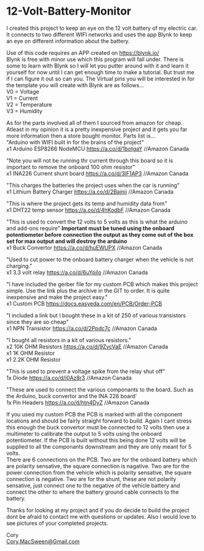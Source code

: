 # 12-Volt-Battery-Monitor

I created this project to keep an eye on the 12 volt battery of my electric car. It connects to two different WIFI networks and uses the app Blynk to keep an eye on different information about the battery.

Use of this code requires an APP created on https://blynk.io/  
Blynk is free with minor use which this program will fall under. There is some to learn with Blynk so I will let you putter around with it and learn it yourself for now until I can get enough time to make a tutorial. But trust me if I can figure it out so can you.
The Virtual pins you will be interested in for the template you will create with Blynk are as follows...  
V0 = Voltage  
V1 = Current  
V2 = Temperature  
V3 = Humidity  
  
As for the parts involved all of them I sourced from amazon for cheap. Atleast in my opinion it is a pretty inexpensive project and it gets you far more information then a store bought monitor. Parts list is...  
"Arduino with WIFI built in for the brains of the project"  
x1 Arduino ESP8266 NodeMCU             https://a.co/d/1botgaY   //Amazon Canada  
  
"Note you will not be running thr current through this board so it is important to remove the onboard 100 ohm resistor"              
x1 INA226 Current shunt board          https://a.co/d/3lF1AP3   //Amazon Canada  
  
"This charges the batteries the project uses when the car is running"  
x1 Lithium Battery Charger             https://a.co/d/2Bajnij   //Amazon Canada  
  
"This is where the project gets its temp and humidity data from"  
x1 DHT22 temp sensor                   https://a.co/d/4hKodbF   //Amazon Canada  
  
"This is used to convert the 12 volts to 5 volts as this is what the arduino and add-ons require" ******Important must be tuned using the onboard potentiometer before connection the output as they come out of the box set for max output and will destroy the arduino******  
x1 Buck Convertor                      https://a.co/d/huEWUPX   //Amazon Canada  
  
"Used to cut power to the onboard battery charger when the vehicle is not charging."  
x1 3.3 volt relay                      https://a.co/d/6uYpilo   //Amazon Canada  
  
"I have included the gerber file for my custom PCB which makes this project simple. Use the link plus the archive in the GIT to order. It is quite inexpensive and make the project easy."  
x1 Custom PCB                          https://docs.easyeda.com/en/PCB/Order-PCB  
  
"I included a link but I bought these in a kit of 250 of various transistors since they are so cheap"  
x1 NPN Transistor                      https://a.co/d/2Ppdc7c   //Amazon Canada 
  
"I bought all resistors in a kit of various resistors."  
x2 10K OHM Resistors                   https://a.co/d/9ZvcVaE   //Amazon Canada  
x1 1K OHM Resistor  
x1 2.2K OHM Resistor  
  
"This is used to prevent a voltage spike from the relay shut off"  
1x Diode                               https://a.co/d/i0Az8r3   //Amazon Canada  
  
"These are used to connect the various componants to the board. Such as the Arduino, buck convertor and the INA 226 board'  
1x Pin Headers                         https://a.co/d/htn4DyZ   //Amazon Canada  
  
If you used my custom PCB the PCB is marked with all the component locations and should be fairly straight forward to build. Again I cant stress this enough the buck convertor must be connected to 12 volts then use a multimeter to calibrate the output to 5 volts using the onboard potentiometer. If the PCB is built without this being done 12 volts will be supplied to all the componants downstream and they are only meant for 5 volts.  
There are 6 connections on the PCB. Two are for the onboard battery which are polarity sensative, the square connection is nagative. Two are for the power connection from the vehicle which is polarity sensative, the square connection is negative. Two are for the shunt, these are not polarity sensative, just connect one to the negative of the vehicle battery and connect the other to where the battery ground cable connects to the battery.  
  
Thanks for looking at my project and if you do decide to build the project dont be afraid to contact me with questions or updates. Also I would love to see pictures of your completed projects.  

Cory  
Cory.MacSween@Gmail.com  